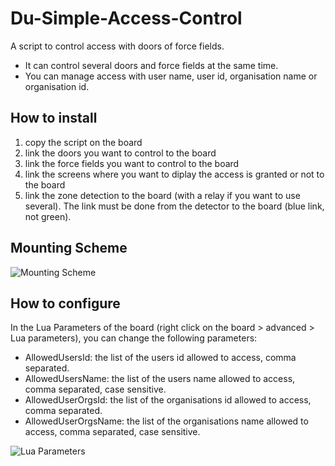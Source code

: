 # Du-Simple-Access-Control

A script to control access with doors of force fields.

- It can control several doors and force fields at the same time.
- You can manage access with user name, user id, organisation name or organisation id.

## How to install

1. copy the script on the board
2. link the doors you want to control to the board
3. link the force fields you want to control to the board
4. link the screens where you want to diplay the access is granted or not to the board
5. link the zone detection to the board (with a relay if you want to use several). The link must be done from the detector to the board (blue link, not green).

## Mounting Scheme

![Mounting Scheme]()

## How to configure

In the Lua Parameters of the board (right click on the board > advanced > Lua parameters), you can change the following parameters:
- AllowedUsersId: the list of the users id allowed to access, comma separated.
- AllowedUsersName: the list of the users name allowed to access, comma separated, case sensitive.
- AllowedUserOrgsId: the list of the organisations id allowed to access, comma separated.
- AllowedUserOrgsName: the list of the organisations name allowed to access, comma separated, case sensitive.

![Lua Parameters]()
